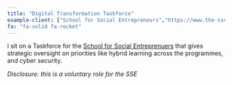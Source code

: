 ```yaml
---
title: "Digital Transformation Taskforce"
example-client: ["School for Social Entrepreneurs","https://www.the-sse.org/","with"]
fa: "fa-solid fa-rocket"
---
```


I sit on a Taskforce for the [School for Social Entreprenuers](https://www.the-sse.org/) that gives strategic oversight on priorities like hybrid learning across the programmes, and cyber security. 

*Disclosure: this is a voluntary role for the SSE*
